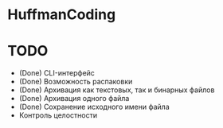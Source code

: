 # HuffmanCoding


# TODO
+ (Done) CLI-интерфейс
+ (Done) Возможность распаковки
+ (Done) Архивация как текстовых, так и бинарных файлов
+ (Done) Архивация одного файла
+ (Done) Сохранение исходного имени файла
+ Контроль целостности